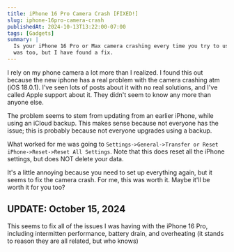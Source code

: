 ```yaml
---
title: iPhone 16 Pro Camera Crash [FIXED!]
slug: iphone-16pro-camera-crash
publishedAt: 2024-10-13T13:22:00-07:00
tags: [Gadgets]
summary: |
  Is your iPhone 16 Pro or Max camera crashing every time you try to use it? Mine
  was too, but I have found a fix.
---
```

I rely on my phone camera a lot more than I realized. I found this out because
the new iphone has a real problem with the camera crashing atm (iOS 18.0.1).
I've seen lots of posts about it with no real solutions, and I've called Apple
support about it. They didn't seem to know any more than anyone else.

The problem seems to stem from updating from an earlier iPhone, while using an
iCloud backup. This makes sense because not everyone has the issue; this is
probably because not everyone upgrades using a backup.

What worked for me was going to `Settings->General->Transfer or Reset
iPhone->Reset->Reset All Settings`. Note that this does reset all the iPhone
settings, but does NOT delete your data.

It's a little annoying because you need to set up everything again, but it
seems to fix the camera crash. For me, this was worth it. Maybe it'll be worth
it for you too?

## UPDATE: October 15, 2024

This seems to fix all of the issues I was having with the iPhone 16 Pro,
including intermitten performance, battery drain, and overheating (it stands to
reason they are all related, but who knows)
